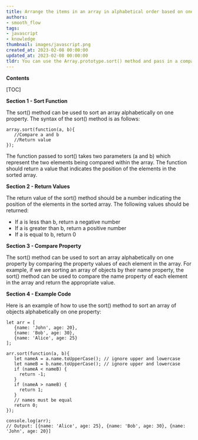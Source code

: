 ```yaml
---
title: Arrange the items in an array in alphabetical order based on one of its attributes
authors:
- smooth_flow
tags:
- javascript
- knowledge
thumbnail: images/javascript.png
created_at: 2023-02-08 00:00:00
updated_at: 2023-02-08 00:00:00
tldr: You can use the Array.prototype.sort() method and pass in a compare function to sort the array alphabetically on one property.
---
```


**Contents**

[TOC]

**Section 1 - Sort Function**

The sort() method can be used to sort an array alphabetically on one property. The syntax of the sort() method is as follows:

```
array.sort(function(a, b){
   //Compare a and b
   //Return value 
});
```

The function passed to sort() takes two parameters (a and b) which represent the two elements being compared within the array. The function should return a value that indicates the position of the elements in the sorted array.

**Section 2 - Return Values**

The return value of the sort() method should be a number indicating the position of the elements in the sorted array. The following values should be returned:

- If a is less than b, return a negative number
- If a is greater than b, return a positive number
- If a is equal to b, return 0

**Section 3 - Compare Property**

The sort() method can be used to sort an array alphabetically on one property by comparing the property values of each element in the array. For example, if we are sorting an array of objects by their name property, the sort() method can be used to compare the name property of each element in the array and return the appropriate value.

**Section 4 - Example Code**

Here is an example of how to use the sort() method to sort an array of objects alphabetically on one property:

```
let arr = [
   {name: 'John', age: 20},
   {name: 'Bob', age: 30},
   {name: 'Alice', age: 25}
];

arr.sort(function(a, b){
   let nameA = a.name.toUpperCase(); // ignore upper and lowercase
   let nameB = b.name.toUpperCase(); // ignore upper and lowercase
   if (nameA < nameB) {
     return -1;
   }
   if (nameA > nameB) {
     return 1;
   }
   // names must be equal
   return 0;
});

console.log(arr);
// Output: [{name: 'Alice', age: 25}, {name: 'Bob', age: 30}, {name: 'John', age: 20}]
```
